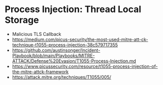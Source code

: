 # Process Injection: Thread Local Storage

- Malicious TLS Callback
- https://medium.com/picus-security/the-most-used-mitre-att-ck-technique-t1055-process-injection-38c579717355
- https://github.com/austinsonger/Incident-Playbook/blob/main/Playbooks/MITRE-ATTACK/Defense%20Evasion/T1055-Process-Injection.md
- https://www.picussecurity.com/resource/t1055-process-injection-of-the-mitre-attck-framework
- https://attack.mitre.org/techniques/T1055/005/
